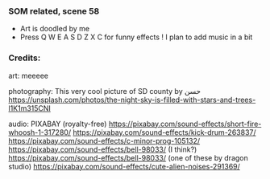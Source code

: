### SOM related, scene 58

- Art is doodled by me
- Press Q W E A S D Z X C for funny effects ! I plan to add music in a bit

### Credits:

art: meeeee

photography: 
This very cool picture of SD county by حسن
https://unsplash.com/photos/the-night-sky-is-filled-with-stars-and-trees-l1K1m315CNI

audio: PIXABAY (royalty-free)
https://pixabay.com/sound-effects/short-fire-whoosh-1-317280/
https://pixabay.com/sound-effects/kick-drum-263837/
https://pixabay.com/sound-effects/c-minor-prog-105132/
https://pixabay.com/sound-effects/bell-98033/ (I think?)
https://pixabay.com/sound-effects/bell-98033/ (one of these by dragon studio)
https://pixabay.com/sound-effects/cute-alien-noises-291369/